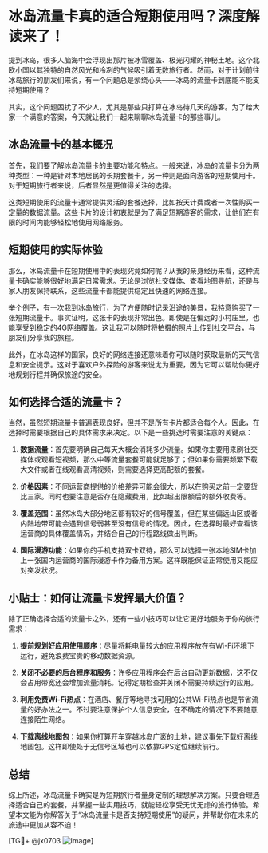 # 冰岛流量卡真的适合短期使用吗？深度解读来了！

提到冰岛，很多人脑海中会浮现出那片被冰雪覆盖、极光闪耀的神秘土地。这个北欧小国以其独特的自然风光和冷冽的气候吸引着无数旅行者。然而，对于计划前往冰岛旅行的朋友们来说，有一个问题总是萦绕心头——冰岛的流量卡到底能不能支持短期使用？

其实，这个问题困扰了不少人，尤其是那些只打算在冰岛待几天的游客。为了给大家一个满意的答案，今天就让我们一起来聊聊冰岛流量卡的那些事儿。

## 冰岛流量卡的基本概况

首先，我们要了解冰岛流量卡的主要功能和特点。一般来说，冰岛的流量卡分为两种类型：一种是针对本地居民的长期套餐卡，另一种则是面向游客的短期使用卡。对于短期旅行者来说，后者显然是更值得关注的选择。

这类短期使用的流量卡通常提供灵活的套餐选择，比如按天计费或者一次性购买一定量的数据流量。这些卡片的设计初衷就是为了满足短期游客的需求，让他们在有限的时间内能够轻松地使用网络服务。

## 短期使用的实际体验

那么，冰岛流量卡在短期使用中的表现究竟如何呢？从我的亲身经历来看，这种流量卡确实能够很好地满足日常需求。无论是浏览社交媒体、查看地图导航，还是与家人朋友保持联系，这些流量卡都能提供稳定且快速的网络连接。

举个例子，有一次我到冰岛旅行，为了方便随时记录沿途的美景，我特意购买了一张短期流量卡。事实证明，这张卡的表现非常出色。即使是在偏远的小村庄里，也能享受到稳定的4G网络覆盖。这让我可以随时将拍摄的照片上传到社交平台，与朋友们分享我的旅程。

此外，在冰岛这样的国家，良好的网络连接还意味着你可以随时获取最新的天气信息和安全提示。这对于喜欢户外探险的游客来说尤为重要，因为它可以帮助你更好地规划行程并确保旅途的安全。

## 如何选择合适的流量卡？

当然，虽然短期流量卡普遍表现良好，但并不是所有卡片都适合每个人。因此，在选择时需要根据自己的具体需求来决定。以下是一些挑选时需要注意的关键点：

1. **数据流量**：首先要明确自己每天大概会消耗多少流量。如果你主要用来刷社交媒体或观看短视频，那么中等流量套餐可能就足够了；但如果你需要频繁下载大文件或者在线观看高清视频，则需要选择更高配额的套餐。

2. **价格因素**：不同运营商提供的价格差异可能会很大，所以在购买之前一定要货比三家。同时也要注意是否存在隐藏费用，比如超出限额后的额外收费等。

3. **覆盖范围**：虽然冰岛大部分地区都有较好的信号覆盖，但在某些偏远山区或者内陆地带可能会遇到信号弱甚至没有信号的情况。因此，在选择时最好查看该运营商的具体覆盖情况，并结合自己的行程路线做出判断。

4. **国际漫游功能**：如果你的手机支持双卡双待，那么可以选择一张本地SIM卡加上一张国内运营商的国际漫游卡作为备用方案。这样既能保证正常使用又能应对突发状况。

## 小贴士：如何让流量卡发挥最大价值？

除了正确选择合适的流量卡之外，还有一些小技巧可以让它更好地服务于你的旅行需求：

1. **提前规划好应用使用顺序**：尽量将耗电量较大的应用程序放在有Wi-Fi环境下运行，避免浪费宝贵的移动数据资源。
   
2. **关闭不必要的后台程序和服务**：许多应用程序会在后台自动更新数据，这不仅会占用带宽还会增加流量消耗。记得定期检查并关闭不需要持续运行的应用。

3. **利用免费Wi-Fi热点**：在酒店、餐厅等地寻找可用的公共Wi-Fi热点也是节省流量的好办法之一。不过要注意保护个人信息安全，在不确定的情况下不要随意连接陌生网络。

4. **下载离线地图包**：如果你打算开车穿越冰岛广袤的土地，建议事先下载好离线地图包。这样即使处于无信号区域也可以依靠GPS定位继续前行。

## 总结

综上所述，冰岛流量卡确实是为短期旅行者量身定制的理想解决方案。只要合理选择适合自己的套餐，并掌握一些实用技巧，就能轻松享受无忧无虑的旅行体验。希望本文能为你解答关于“冰岛流量卡是否支持短期使用”的疑问，并帮助你在未来的旅途中更加从容不迫！

[TG💪+ @jx0703 ![Image](https://github.com/user-attachments/assets/dbca1d08-cadb-493c-b0ec-ad6f7a83f270)]